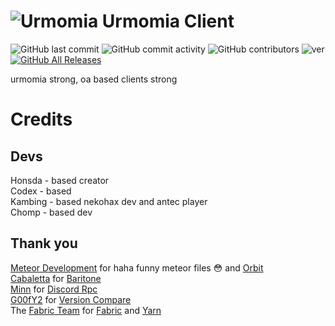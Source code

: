 # ![Urmomia](https://cdn.discordapp.com/avatars/838743275518033930/727d038b3da2b11514d0a4feac0deeca.webp?size=32) Urmomia Client
![GitHub last commit](https://img.shields.io/github/last-commit/codex1729/urmomia)
![GitHub commit activity](https://img.shields.io/github/commit-activity/w/codex1729/urmomia)
![GitHub contributors](https://img.shields.io/github/contributors/codex1729/urmomia)
![ver](https://img.shields.io/badge/Working%20on-m0.7.3-blueviolet)
[![GitHub All Releases](https://img.shields.io/github/downloads/codex1729/urmomia/total.svg)](https://github.com/codex1729/urmomia/releases)

urmomia strong, oa based clients strong

# Credits
## Devs
Honsda - based creator<br>
Codex - based<br>
Kambing - based nekohax dev and antec player<br>
Chomp - based dev

## Thank you
[Meteor Development](https://github.com/MeteorDevelopment) for haha funny meteor files :flushed: and [Orbit](https://github.com/MeteorDevelopment/orbit)<br>
[Cabaletta](https://github.com/cabaletta) for [Baritone](https://github.com/cabaletta/baritone)  
[Minn](https://github.com/MinnDevelopment) for [Discord Rpc](https://github.com/MinnDevelopment/java-discord-rpc)  
[G00fY2](https://github.com/G00fY2) for [Version Compare](https://github.com/G00fY2/version-compare)  
The [Fabric Team](https://github.com/FabricMC) for [Fabric](https://github.com/FabricMC/fabric-loader) and [Yarn](https://github.com/FabricMC/yarn)